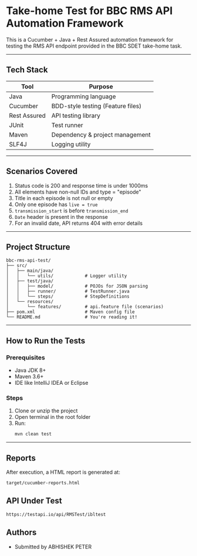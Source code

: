 # Take-home Test for BBC RMS API Automation Framework

This is a Cucumber + Java + Rest Assured automation framework for testing the RMS API endpoint provided in the BBC SDET take-home task.

---

## Tech Stack

| Tool            | Purpose                              |
|-----------------|---------------------------------------|
| Java            | Programming language                  |
| Cucumber        | BDD-style testing (Feature files)     |
| Rest Assured    | API testing library                   |
| JUnit           | Test runner                           |
| Maven           | Dependency & project management       |
| SLF4J           | Logging utility                       |

---

## Scenarios Covered

1. Status code is 200 and response time is under 1000ms  
2. All elements have non-null IDs and type = "episode"  
3. Title in each episode is not null or empty  
4. Only one episode has `live = true`  
5. `transmission_start` is before `transmission_end`  
6. `Date` header is present in the response  
7. For an invalid date, API returns 404 with error details

---

## Project Structure

```
bbc-rms-api-test/
├── src/
│   ├── main/java/
│   │   └── utils/            # Logger utility
│   ├── test/java/
│   │   ├── model/            # POJOs for JSON parsing
│   │   ├── runner/           # TestRunner.java
│   │   └── steps/            # StepDefinitions
│   └── resources/
│       └── features/         # api.feature file (scenarios)
├── pom.xml                   # Maven config file
└── README.md                 # You're reading it!
```
---

## How to Run the Tests

### Prerequisites

- Java JDK 8+
- Maven 3.6+
- IDE like IntelliJ IDEA or Eclipse

### Steps

1. Clone or unzip the project
2. Open terminal in the root folder
3. Run:
   ```bash
   mvn clean test
   ```

---

## Reports

After execution, a HTML report is generated at:

```
target/cucumber-reports.html
```

## API Under Test

```
https://testapi.io/api/RMSTest/ibltest
```

## Authors
- Submitted by ABHISHEK PETER